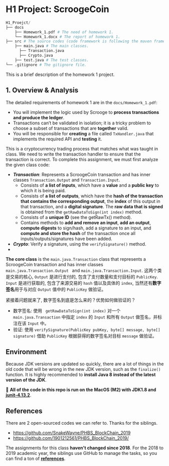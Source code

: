 # H1 Project: ScroogeCoin

```python
H1_Proejct/
├── docs
    ├── Homework_1.pdf # The need of homework 1.
    └── Homework_1.docx # The report of homework 1.
├── src # The source codes (code framework is following the maven framework).
    ├── main.java # The main classes.
      ├── Transaction.java
      ├── Crypto.java
    ├── test.java # The test classes.
└── .gitignore # The gitignore file.
```

This is a brief description of the homework 1 project.



## 1. Overview & Analysis

The detailed requirements of homework 1 are in the `docs/Homework_1.pdf`:

- You will implement the logic used by Scrooge to **process transactions and produce the ledger**.
- Transactions can’t be validated in isolation; it is a tricky problem to choose a subset of transactions that are **together** valid.
- You will be responsible for **creating** a file called `TxHandler.java` that implements the required API and **testing** it.

This is a cryptocurrency trading process that matches what was taught in class. We need to write the transaction handler to ensure that the transaction is correct. To complete this assignment, we must first analyze the given class code:

- ***Transaction***: Represents a ScroogeCoin transaction and has inner classes `Transaction.Output` and `Transaction.Input`. 
  - Consists of **a list of inputs**, which have a **value** and a **public key** to which it is being paid. 
  - Consists of **a list of outputs**,  which have the **hash of the transaction that contains the corresponding output**, the **index** of this output in that transaction, and a **digital signature**. The **raw data that is signed** is obtained from the `getRawDataToSign(int index)` method.
  - Consists of a **unique ID** (see the getRawTx() method).
  - Contains methods to **add and remove an input**, **add an output**, **compute digests** to sign/hash, add a signature to an input, and **compute and store the hash** of the transaction once all inputs/outputs/signatures have been added.
- ***Crypto***: Verify a signature, using the `verifySignature()` method.
- 

**The core class** is the `main.java.Transaction` class that represents a ScroogeCoin transaction and has inner classes `main.java.Transaction.Output ` and `main.java.Transaction.Input`. 这两个类是交易的核心, `Output` 是进行支付的, 包含了支付数量和支付目标的 `PublicKey`. `Input` 是进行获取的, 包含了来源交易的 `hash` 值以及具体的 `index`, 当然还有**数字签名**用于与对应 `Output` 值中的 `PublicKey` 做验证。

紧接着问题就来了, 数字签名到底是怎么来的？优势如何做验证的？

- 数字签名: 使用 ` getRawDataToSign(int index)` 对一个 `main.java.Transaction` 中指定 `index` 的 `Input` 和所有 `Output` 做签名，并标注在该 `Input` 中。
- 验证: 使用  `verifySignature(PublicKey pubKey, byte[] message, byte[] signature)` 借助 `PublicKey` 根据获得的数字签名对目标 `message` 做验证。



## Environment

Because JDK versions are updated so quickly, there are a lot of things in the old code that will be wrong in the new JDK version, such as the `finalize()` function. It is highly recommended to **install Java 8 instead of the latest version of the JDK**. 

:star2: **All of the code in this repo is run on the MacOS (M2) with JDK1.8 and [junit-4.13.2](https://repo1.maven.org/maven2/junit/junit/4.13.2/junit-4.13.2.jar)**.



## References

There are 2 open-sourced codes we can refer to. Thanks for the siblings.

- https://github.com/SnakeWayne/PHBS_BlockChain_2019
- https://github.com/1901212561/PHBS_BlockChain_2019/

The assignments for this class **haven't changed since 2018**. For the 2018 to 2019 academic year, the siblings use GitHub to manage the tasks, so you can find a ton of [**references**](https://github.com/search?q=PHBS_BlockChain&type=repositories).